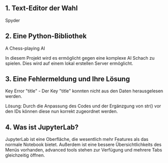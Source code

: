 ## 1. Text-Editor der Wahl
Spyder
## 2. Eine Python-Bibliothek
A Chess-playing AI

In diesem Projekt wird es ermöglicht gegen eine komplexe AI Schach zu spielen.
Dies wird auf einem lokal erstellen Server ermöglicht.
## 3. Eine Fehlermeldung und Ihre Lösung
Key Error "title" - Der Key "title" konnten nicht aus den Daten herausgelesen werden.

Lösung: Durch die Anpassung des Codes und der Ergänzgung von str() vor den IDs können diese nun korrekt zugeordnet werden.
## 4. Was ist JupyterLab?
JupyterLab ist eine Oberfläche, die wesentlich mehr Features als das normale Notebook bietet. Außerdem ist eine bessere Übersichtlichkeits des Menüs vorhanden, advanced tools stehen zur Verfügung und mehrere Tabs gleichzeitig öffnen.

